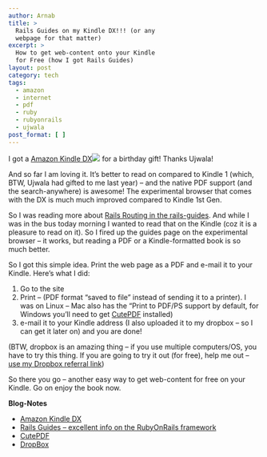 ```yaml
---
author: Arnab
title: >
  Rails Guides on my Kindle DX!!! (or any
  webpage for that matter)
excerpt: >
  How to get web-content onto your Kindle
  for Free (how I got Rails Guides)
layout: post
category: tech
tags:
  - amazon
  - internet
  - pdf
  - ruby
  - rubyonrails
  - ujwala
post_format: [ ]
---
```

I got a [Amazon Kindle DX][1]![][2] for a birthday gift! Thanks Ujwala!

And so far I am loving it. It’s better to read on compared to Kindle 1 (which, BTW, Ujwala had gifted to me last year) – and the native PDF support (and the search-anywhere) is awesome! The experimental browser that comes with the DX is much much improved compared to Kindle 1st Gen.

So I was reading more about [Rails Routing in the rails-guides][3]. And while I was in the bus today morning I wanted to read that on the Kindle (coz it is a pleasure to read on it). So I fired up the guides page on the experimental browser – it works, but reading a PDF or a Kindle-formatted book is so much better.

So I got this simple idea. Print the web page as a PDF and e-mail it to your Kindle. Here’s what I did:

1.  Go to the site
2.  Print – (PDF format “saved to file” instead of sending it to a printer). I was on Linux – Mac also has the “Print to PDF/PS support by default, for Windows you’ll need to get [CutePDF][4] installed)
3.  e-mail it to your Kindle address (I also uploaded it to my dropbox – so I can get it later on) and you are done!

(BTW, dropbox is an amazing thing – if you use multiple computers/OS, you have to try this thing. If you are going to try it out (for free), help me out – [use my Dropbox referral link][5])

So there you go – another easy way to get web-content for free on your Kindle. Go on enjoy the book now.

**Blog-Notes**

*   [Amazon Kindle DX][1]
*   [Rails Guides – excellent info on the RubyOnRails framework][6]
*   [CutePDF][4]
*   [DropBox][7]

 [1]: http://www.amazon.com/gp/product/B0015TCML0?ie=UTF8&tag=arnsblo-20&linkCode=as2&camp=1789&creative=390957&creativeASIN=B0015TCML0
 [2]: http://www.assoc-amazon.com/e/ir?t=arnsblo-20&l=as2&o=1&a=B0015TCML0
 [3]: http://guides.rubyonrails.org/routing.html
 [4]: http://www.cutepdf.com/
 [5]: https://www.getdropbox.com/referrals/NTEzMDYwMzk
 [6]: http://guides.rubyonrails.org
 [7]: https://www.getdropbox.com/
